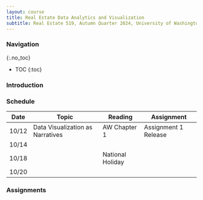 ```yaml
---
layout: course
title: Real Estate Data Analytics and Visualization
subtitle: Real Estate 519, Autumn Quarter 2024, University of Washington
---
```

### Navigation
{:.no_toc}
- TOC 
{:toc}
### Introduction


### Schedule

| Date  | Topic                            | Reading          | Assignment           |
| ----- | -------------------------------- | ---------------- | -------------------- |
| 10/12 | Data Visualization as Narratives | AW Chapter 1     | Assignment 1 Release |
| 10/14 |                                  |                  |                      |
| 10/18 |                                  | National Holiday |                      |
| 10/20 |                                  |                  |                      |

### Assignments
